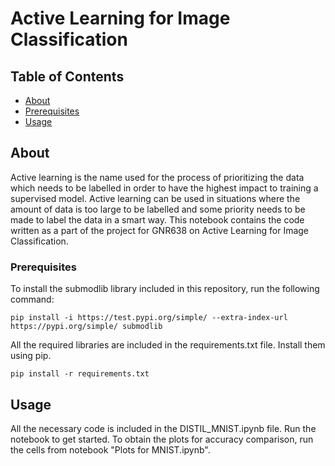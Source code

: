 # Active Learning for Image Classification

## Table of Contents

- [About](#about)
- [Prerequisites](#prerequisites)
- [Usage](#usage)

## About <a name = "about"></a>
Active learning is the name used for the process of prioritizing the data which needs to be labelled in order to have the highest impact to training a supervised model. Active learning can be used in situations where the amount of data is too large to be labelled and some priority needs to be made to label the data in a smart way. This notebook contains the code written as a part of the project for GNR638 on Active Learning for Image Classification.


### Prerequisites

To install the submodlib library included in this repository, run the following command:

```
pip install -i https://test.pypi.org/simple/ --extra-index-url https://pypi.org/simple/ submodlib
```

All the required libraries are included in the requirements.txt file. Install them using pip.

```
pip install -r requirements.txt
```

## Usage <a name = "usage"></a>

All the necessary code is included in the DISTIL_MNIST.ipynb file. Run the notebook to get started. To obtain the plots for accuracy comparison, run the cells from notebook "Plots for MNIST.ipynb".